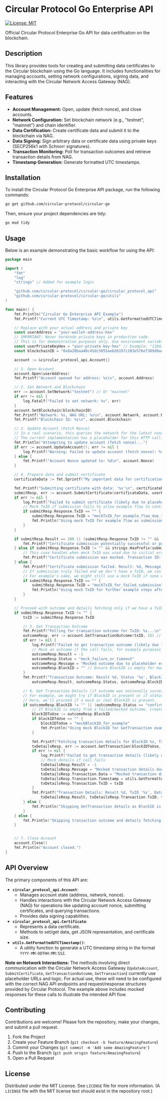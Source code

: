 # Circular Protocol Go Enterprise API

[![License: MIT](https://img.shields.io/badge/License-MIT-yellow.svg)](LICENSE)

Official Circular Protocol Enterprise Go API for data certification on the blockchain.

## Description

This library provides tools for creating and submitting data certificates to the Circular blockchain using the Go language. It includes functionalities for managing accounts, setting network configurations, signing data, and interacting with the Circular Network Access Gateway (NAG).

## Features

-   **Account Management:** Open, update (fetch nonce), and close accounts.
-   **Network Configuration:** Set blockchain network (e.g., "testnet", "mainnet") and chain identifier.
-   **Data Certification:** Create certificate data and submit it to the blockchain via NAG.
-   **Data Signing:** Sign arbitrary data or certificate data using private keys (SECP256k1 with Schnorr signatures).
-   **Transaction Monitoring:** Poll for transaction outcomes and retrieve transaction details from NAG.
-   **Timestamp Generation:** Generate formatted UTC timestamps.

## Installation

To install the Circular Protocol Go Enterprise API package, run the following commands:

```bash
go get github.com/circular-protocol/circular-go
```

Then, ensure your project dependencies are tidy:

```bash
go mod tidy
```

## Usage

Below is an example demonstrating the basic workflow for using the API:

```go
package main

import (
	"fmt"
	"log"
	"strings" // Added for example logic

	"github.com/circular-protocol/circular-go/circular_protocol_api"
	"github.com/circular-protocol/circular-go/utils"
)

func main() {
	fmt.Println("Circular Go Enterprise API Example")
	fmt.Printf("Current UTC Timestamp: %s\n", utils.GetFormattedUTCTimestamp())

	// Replace with your actual address and private key
	const userAddress = "your-wallet-address-hex"
	// IMPORTANT: Never hardcode private keys in production code.
	// This is for demonstration purposes only. Use environment variables or a secure vault.
	const userPrivateKeyHex = "your-private-key-hex" // Example: "11842e4034999297038f59f054d1794389758469070e15999837078cec243f55"
	const blockchainID = "0x8a20baa40c45dc5055aeb26197c203e576ef389d9acb171bd62da11dc5ad72b2" // Example blockchain ID

	account := &circular_protocol_api.Account{}

	// 1. Open Account
	account.Open(userAddress)
	fmt.Printf("Account opened for address: %s\n", account.Address)

	// 2. Set Network and Blockchain
	err := account.SetNetwork("testnet") // Or "mainnet"
	if err != nil {
		log.Fatalf("Failed to set network: %v", err)
	}
	account.SetBlockchain(blockchainID)
	fmt.Printf("Network: %s, NAG URL: %s\n", account.Network, account.NAGURL)
	fmt.Printf("Blockchain ID: %s\n", account.Blockchain)

	// 3. Update Account (Fetch Nonce)
	// In a real scenario, this queries the network for the latest nonce.
	// The current implementation has a placeholder for this HTTP call.
	fmt.Println("Attempting to update account (fetch nonce)...")
	if err := account.UpdateAccount(); err != nil {
		log.Printf("Warning: Failed to update account (fetch nonce): %v. Using default Nonce: %d\n", err, account.Nonce)
	} else {
		fmt.Printf("Account Nonce updated to: %d\n", account.Nonce)
	}

	// 4. Prepare data and submit certificate
	certificateData := fmt.Sprintf("My important data for certification at %s", utils.GetFormattedUTCTimestamp())

	fmt.Printf("Submitting certificate with data: '%s'\n", certificateData)
	submitResp, err := account.SubmitCertificate(certificateData, userPrivateKeyHex)
	if err != nil {
		log.Printf("Failed to submit certificate (likely due to placeholder NAG): %v\n", err)
		// Mock TxID if submission fails to allow example flow to continue
		if submitResp.Response.TxID == "" {
			submitResp.Response.TxID = "mockTxID_for_example_flow_due_to_error"
			fmt.Println("Using mock TxID for example flow as submission failed.")
		}
	}

	if submitResp.Result == 200 || (submitResp.Response.TxID != "" && !strings.HasPrefix(submitResp.Response.TxID, "mockTxID_")) {
		fmt.Printf("Certificate submission potentially successful or pending. Transaction ID: %s\n", submitResp.Response.TxID)
	} else if submitResp.Response.TxID != "" && strings.HasPrefix(submitResp.Response.TxID, "mockTxID_") {
        // This case handles when mock TxID was used due to initial error.
        fmt.Printf("Certificate submission was mocked. Transaction ID: %s\n", submitResp.Response.TxID)
    } else {
		fmt.Printf("Certificate submission failed. Result: %d, Message: %s\n", submitResp.Result, submitResp.Message)
        // If submission truly failed and we don't have a TxID, we can't proceed with below steps.
        // For example's sake, we might still use a mock TxID if none was set.
        if submitResp.Response.TxID == "" {
            submitResp.Response.TxID = "mockTxID_for_failed_submission"
            fmt.Println("Using mock TxID for further example steps after submission failure.")
        }
	}

    // Proceed with outcome and details fetching only if we have a TxID (real or mocked)
    if submitResp.Response.TxID != "" {
        txID := submitResp.Response.TxID

        // 5. Get Transaction Outcome
        fmt.Printf("Polling for transaction outcome for TxID: %s...\n", txID)
        outcomeResp, err := account.GetTransactionOutcome(txID, 15) // Reduced timeout for example
        if err != nil {
            log.Printf("Failed to get transaction outcome (likely due to placeholder NAG): %v\n", err)
            // Mock an outcome if the call fails, for example purposes
            outcomeResp.Result = -1
            outcomeResp.Status = "mock_failure_or_timeout"
            outcomeResp.Message = "Mocked outcome due to placeholder error"
			outcomeResp.BlockID = "" // Ensure BlockID is empty for mock failure
        }
        fmt.Printf("Transaction Outcome: Result %d, Status '%s', BlockID '%s', Message '%s'\n",
            outcomeResp.Result, outcomeResp.Status, outcomeResp.BlockID, outcomeResp.Message)

        // 6. Get Transaction Details (if outcome was notionally successful or has a BlockID)
        // For example, we might try if BlockID is present or if status indicates some success.
        // Here, we'll proceed if a mock or real BlockID is present.
        if outcomeResp.BlockID != "" || (outcomeResp.Status == "confirmed" || outcomeResp.Status == "mock_success") { // Added mock_success for demo
            // If BlockID is empty from a failed/mocked outcome, create a mock BlockID
            blockIDToUse := outcomeResp.BlockID
            if blockIDToUse == "" {
                blockIDToUse = "mockBlockID_for_example"
                fmt.Println("Using mock BlockID for GetTransaction example.")
            }

            fmt.Printf("Fetching transaction details for BlockID %s, TxID %s...\n", blockIDToUse, txID)
            txDetailsResp, err := account.GetTransaction(blockIDToUse, txID)
            if err != nil {
                log.Printf("Failed to get transaction details (likely due to placeholder NAG): %v\n", err)
                // Mock details if call fails
                txDetailsResp.Result = -1
				txDetailsResp.Message = "Mocked transaction details due to error"
                txDetailsResp.Transaction.Data = "Mocked transaction data"
                txDetailsResp.Transaction.Timestamp = utils.GetFormattedUTCTimestamp()
				txDetailsResp.Transaction.TxID = txID
            }
            fmt.Printf("Transaction Details: Result %d, TxID '%s', Data '%s', Timestamp '%s', Message: '%s'\n",
                txDetailsResp.Result, txDetailsResp.Transaction.TxID, txDetailsResp.Transaction.Data, txDetailsResp.Transaction.Timestamp, txDetailsResp.Message)
        } else {
			fmt.Println("Skipping GetTransaction details as BlockID is not available or transaction status is not suitable.")
		}
    } else {
		fmt.Println("Skipping transaction outcome and details fetching as no TxID was available from submission.")
	}


	// 7. Close Account
	account.Close()
	fmt.Println("Account closed.")
}
```

## API Overview

The primary components of this API are:

*   **`circular_protocol_api.Account`**:
    *   Manages account state (address, network, nonce).
    *   Handles interactions with the Circular Network Access Gateway (NAG) for operations like updating account nonce, submitting certificates, and querying transactions.
    *   Provides data signing capabilities.
*   **`circular_protocol_api.Certificate`**:
    *   Represents a data certificate.
    *   Methods to set/get data, get JSON representation, and certificate size.
*   **`utils.GetFormattedUTCTimestamp()`**:
    *   A utility function to generate a UTC timestamp string in the format `YYYY-MM-DDTHH:MM:SSZ`.

**Note on Network Interactions:** The methods involving direct communication with the Circular Network Access Gateway (`UpdateAccount`, `SubmitCertificate`, `GetTransactionOutcome`, `GetTransaction`) currently use placeholder URLs and logic. For actual use, these will need to be configured with the correct NAG API endpoints and request/response structures provided by Circular Protocol. The example above includes mocked responses for these calls to illustrate the intended API flow.

## Contributing

Contributions are welcome! Please fork the repository, make your changes, and submit a pull request.

1.  Fork the Project
2.  Create your Feature Branch (`git checkout -b feature/AmazingFeature`)
3.  Commit your Changes (`git commit -m 'Add some AmazingFeature'`)
4.  Push to the Branch (`git push origin feature/AmazingFeature`)
5.  Open a Pull Request

## License

Distributed under the MIT License. See `LICENSE` file for more information.
(A `LICENSE` file with the MIT license text should exist in the repository root.)
